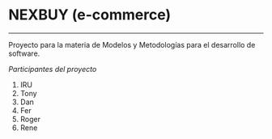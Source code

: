 # NEXBUY (e-commerce)
-----------------------------------------------------------------------------------
Proyecto para la materia de Modelos y Metodologías para el desarrollo de software.

*Participantes del proyecto*

1. IRU
2. Tony
3. Dan
4. Fer
5. Roger
6. Rene

 
